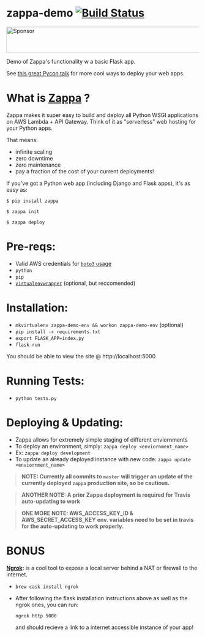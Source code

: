 # zappa-demo [![Build Status](https://travis-ci.org/scottx611x/zappa-demo.svg?branch=master)](https://travis-ci.org/scottx611x/zappa-demo) <a target='_blank' rel='nofollow' href='https://app.codesponsor.io/link/gyj4KVn6fRKmyQv9inh3CFeR/scottx611x/zappa-demo'>
  <img alt='Sponsor' width='888' height='68' src='https://app.codesponsor.io/embed/gyj4KVn6fRKmyQv9inh3CFeR/scottx611x/zappa-demo.svg' />
</a>

Demo of Zappa's functionality w a basic Flask app.

See [this great Pycon talk](https://www.youtube.com/watch?v=vGphzPLemZE) for more cool ways to deploy your web apps.

# What is [Zappa](https://github.com/Miserlou/Zappa) ?
Zappa makes it super easy to build and deploy all Python WSGI applications on AWS Lambda + API Gateway. Think of it as "serverless" web hosting for your Python apps. 

That means: 
  - infinite scaling
  - zero downtime
  - zero maintenance
  - pay a fraction of the cost of your current deployments!

If you've got a Python web app (including Django and Flask apps), it's as easy as:

`$ pip install zappa`

`$ zappa init`

`$ zappa deploy`

# Pre-reqs:
- Valid AWS credentials for [`boto3` usage](http://boto3.readthedocs.io/en/latest/guide/configuration.html#configuring-credentials)
- `python`
- `pip`
- [`virtualenvwrapper`](https://virtualenvwrapper.readthedocs.io/en/latest/install.html#installation) (optional, but reccomended)

# Installation:
- `mkvirtualenv zappa-demo-env && workon zappa-demo-env` (optional)
- `pip install -r requirements.txt`
- `export FLASK_APP=index.py`
- `flask run`

You should be able to view the site @ http://localhost:5000

# Running Tests:
- `python tests.py`

# Deploying & Updating:
- Zappa allows for extremely simple staging of different enviornments
- To deploy an environment, simply: `zappa deploy <enviornment_name>`
- Ex: `zappa deploy development`
- To update an already deployed instance with new code: `zappa update <enviornment_name>`

> **NOTE: Currently all commits to `master` will trigger an update of the currently deployed `zappa` production site, so be cautious.**

> **ANOTHER NOTE: A prior Zappa deployment is required for Travis auto-updating to work**

> **ONE MORE NOTE: AWS_ACCESS_KEY_ID & AWS_SECRET_ACCESS_KEY env. variables need to be set in travis for the auto-updating to work properly.**

# **BONUS**
**[Ngrok](https://ngrok.com/):** is a cool tool to expose a local server behind a NAT or firewall to the internet.

- `brew cask install ngrok`
- After following the flask installation instructions above as well as the ngrok ones, you can run:

  `ngrok http 5000`

  and should recieve a link to a internet accessible instance of your app!
